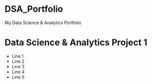 # DSA_Portfolio
My Data Science &amp; Analytics Portfolio

# Data Science & Analytics Project 1
* Line 1
* Line 2
* Line 3
* Line 4
* Line 5
